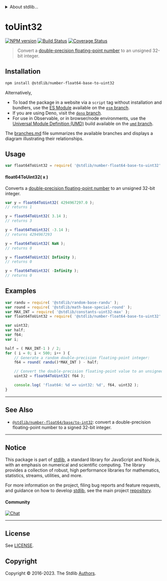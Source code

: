 <!--

@license Apache-2.0

Copyright (c) 2018 The Stdlib Authors.

Licensed under the Apache License, Version 2.0 (the "License");
you may not use this file except in compliance with the License.
You may obtain a copy of the License at

   http://www.apache.org/licenses/LICENSE-2.0

Unless required by applicable law or agreed to in writing, software
distributed under the License is distributed on an "AS IS" BASIS,
WITHOUT WARRANTIES OR CONDITIONS OF ANY KIND, either express or implied.
See the License for the specific language governing permissions and
limitations under the License.

-->


<details>
  <summary>
    About stdlib...
  </summary>
  <p>We believe in a future in which the web is a preferred environment for numerical computation. To help realize this future, we've built stdlib. stdlib is a standard library, with an emphasis on numerical and scientific computation, written in JavaScript (and C) for execution in browsers and in Node.js.</p>
  <p>The library is fully decomposable, being architected in such a way that you can swap out and mix and match APIs and functionality to cater to your exact preferences and use cases.</p>
  <p>When you use stdlib, you can be absolutely certain that you are using the most thorough, rigorous, well-written, studied, documented, tested, measured, and high-quality code out there.</p>
  <p>To join us in bringing numerical computing to the web, get started by checking us out on <a href="https://github.com/stdlib-js/stdlib">GitHub</a>, and please consider <a href="https://opencollective.com/stdlib">financially supporting stdlib</a>. We greatly appreciate your continued support!</p>
</details>

# toUint32

[![NPM version][npm-image]][npm-url] [![Build Status][test-image]][test-url] [![Coverage Status][coverage-image]][coverage-url] <!-- [![dependencies][dependencies-image]][dependencies-url] -->

> Convert a [double-precision floating-point number][ieee754] to an unsigned 32-bit integer.

<section class="installation">

## Installation

```bash
npm install @stdlib/number-float64-base-to-uint32
```

Alternatively,

-   To load the package in a website via a `script` tag without installation and bundlers, use the [ES Module][es-module] available on the [`esm` branch][esm-url].
-   If you are using Deno, visit the [`deno` branch][deno-url].
-   For use in Observable, or in browser/node environments, use the [Universal Module Definition (UMD)][umd] build available on the [`umd` branch][umd-url].

The [branches.md][branches-url] file summarizes the available branches and displays a diagram illustrating their relationships.

</section>

<section class="usage">

## Usage

```javascript
var float64ToUint32 = require( '@stdlib/number-float64-base-to-uint32' );
```

#### float64ToUint32( x )

Converts a [double-precision floating-point number][ieee754] to an unsigned 32-bit integer.

```javascript
var y = float64ToUint32( 4294967297.0 );
// returns 1

y = float64ToUint32( 3.14 );
// returns 3

y = float64ToUint32( -3.14 );
// returns 4294967293

y = float64ToUint32( NaN );
// returns 0

y = float64ToUint32( Infinity );
// returns 0

y = float64ToUint32( -Infinity );
// returns 0
```

</section>

<!-- /.usage -->

<section class="examples">

## Examples

<!-- eslint no-undef: "error" -->

```javascript
var randu = require( '@stdlib/random-base-randu' );
var round = require( '@stdlib/math-base-special-round' );
var MAX_INT = require( '@stdlib/constants-uint32-max' );
var float64ToUint32 = require( '@stdlib/number-float64-base-to-uint32' );

var uint32;
var half;
var f64;
var i;

half = ( MAX_INT-1 ) / 2;
for ( i = 0; i < 500; i++ ) {
    // Generate a random double-precision floating-point integer:
    f64 = round( randu()*MAX_INT ) - half;

    // Convert the double-precision floating-point value to an unsigned 32-bit integer:
    uint32 = float64ToUint32( f64 );

    console.log( 'float64: %d => uint32: %d', f64, uint32 );
}
```

</section>

<!-- /.examples -->

<!-- Section for related `stdlib` packages. Do not manually edit this section, as it is automatically populated. -->

<section class="related">

* * *

## See Also

-   <span class="package-name">[`@stdlib/number-float64/base/to-int32`][@stdlib/number/float64/base/to-int32]</span><span class="delimiter">: </span><span class="description">convert a double-precision floating-point number to a signed 32-bit integer.</span>

</section>

<!-- /.related -->

<!-- Section for all links. Make sure to keep an empty line after the `section` element and another before the `/section` close. -->


<section class="main-repo" >

* * *

## Notice

This package is part of [stdlib][stdlib], a standard library for JavaScript and Node.js, with an emphasis on numerical and scientific computing. The library provides a collection of robust, high performance libraries for mathematics, statistics, streams, utilities, and more.

For more information on the project, filing bug reports and feature requests, and guidance on how to develop [stdlib][stdlib], see the main project [repository][stdlib].

#### Community

[![Chat][chat-image]][chat-url]

---

## License

See [LICENSE][stdlib-license].


## Copyright

Copyright &copy; 2016-2023. The Stdlib [Authors][stdlib-authors].

</section>

<!-- /.stdlib -->

<!-- Section for all links. Make sure to keep an empty line after the `section` element and another before the `/section` close. -->

<section class="links">

[npm-image]: http://img.shields.io/npm/v/@stdlib/number-float64-base-to-uint32.svg
[npm-url]: https://npmjs.org/package/@stdlib/number-float64-base-to-uint32

[test-image]: https://github.com/stdlib-js/number-float64-base-to-uint32/actions/workflows/test.yml/badge.svg?branch=main
[test-url]: https://github.com/stdlib-js/number-float64-base-to-uint32/actions/workflows/test.yml?query=branch:main

[coverage-image]: https://img.shields.io/codecov/c/github/stdlib-js/number-float64-base-to-uint32/main.svg
[coverage-url]: https://codecov.io/github/stdlib-js/number-float64-base-to-uint32?branch=main

<!--

[dependencies-image]: https://img.shields.io/david/stdlib-js/number-float64-base-to-uint32.svg
[dependencies-url]: https://david-dm.org/stdlib-js/number-float64-base-to-uint32/main

-->

[chat-image]: https://img.shields.io/gitter/room/stdlib-js/stdlib.svg
[chat-url]: https://app.gitter.im/#/room/#stdlib-js_stdlib:gitter.im

[stdlib]: https://github.com/stdlib-js/stdlib

[stdlib-authors]: https://github.com/stdlib-js/stdlib/graphs/contributors

[umd]: https://github.com/umdjs/umd
[es-module]: https://developer.mozilla.org/en-US/docs/Web/JavaScript/Guide/Modules

[deno-url]: https://github.com/stdlib-js/number-float64-base-to-uint32/tree/deno
[umd-url]: https://github.com/stdlib-js/number-float64-base-to-uint32/tree/umd
[esm-url]: https://github.com/stdlib-js/number-float64-base-to-uint32/tree/esm
[branches-url]: https://github.com/stdlib-js/number-float64-base-to-uint32/blob/main/branches.md

[stdlib-license]: https://raw.githubusercontent.com/stdlib-js/number-float64-base-to-uint32/main/LICENSE

[ieee754]: https://en.wikipedia.org/wiki/IEEE_754-1985

<!-- <related-links> -->

[@stdlib/number/float64/base/to-int32]: https://github.com/stdlib-js/number-float64-base-to-int32

<!-- </related-links> -->

</section>

<!-- /.links -->
